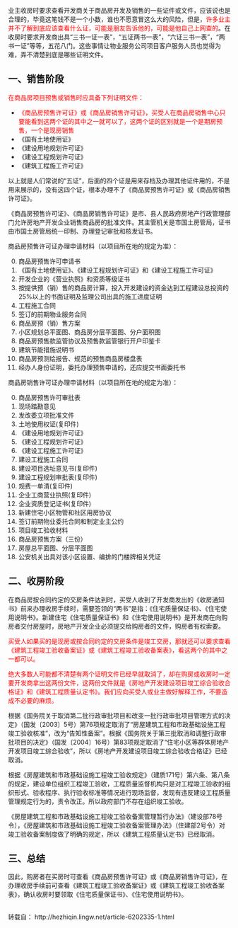 业主收房时要求查看开发商关于商品房开发及销售的一些证件或文件，应该说也是合理的，毕竟这笔钱不是一个小数，谁也不愿意冒这么大的风险，但是，<font color='red'>许多业主并不了解到底应该查看什么证，可能是朋友告诉他的，可能是他自己上网查的</font>。在收房时要求开发商出具“三书一证一表”，“五证两书一表”，“六证三书一表”，“两书一证”等等，五花八门。这些事情让物业服务公司项目客户服务人员也觉得为难，弄不清楚到底是哪些证明文件。
## **一、销售阶段**
<font color='red'>在商品房项目预售或销售时应具备下列证明文件：
- 《商品房预售许可证》或《商品房销售许可证》，买受人在商品房销售中心只要能看到这两个证的其中之一就可以了，这两个证的区别就是一个是期房预售，一个是现房销售</font>
- 《国有土地使用证》
- 《建设用地规划许可证》
- 《建设工程规划许可证》
- 《建筑工程施工许可证》

以上就是人们常说的“五证”，后面的四个证是用来存档及办理其他证件用的，不是用来展示的，没有这四个证，根本办理不了《商品房预售许可证》或《商品房销售许可证》。

《商品房预售许可证》、《商品房销售许可证》是市、县人民政府房地产行政管理部门允许房地产开发企业销售商品房的批准文件。其主管机关是市国土房管局，证书由市国土房管局统一印制、办理登记审批和核发证书。

商品房预售许可证办理申请材料（以项目所在地的规定为准）：

0. 商品房预售许可申请书
0. 《国有土地使用证》、《建设工程规划许可证》和《建设工程施工许可证》
0. 开发企业的《营业执照》和资质等级证书
0. 按提供预（销）售的商品房计算，投入开发建设的资金达到工程建设总投资的25%以上的书面证明及监理公司出具的施工进度证明
0. 工程施工合同
0. 签订的前期物业服务合同
0. 商品房预（销）售方案
0. 小区规划总平面图、商品房分层平面图、分户面积图
0. 商品房预售款监管协议及预售款监管银行开户印鉴卡
0. 建筑节能措施说明书
0. 商品房预测绘报告、规范的预售商品房楼盘表
0. 经办人身份证明，委托办理预售申请的，还应提交书面委托书

商品房销售许可证办理申请材料（以项目所在地的规定为准）：

0. 商品房预售许可审批表
0. 现场踏勘意见
0. 发改委立项批准文件
0. 土地使用权证(复印件)
0. 《建设用地规划许可证》
0. 《建设工程规划许可证》
0. 《建设工程施工许可证》
0. 建设工程施工合同
0. 建设项目选址意见书(复印件)
0. 建设工程规划审批表(复印件)
0. 规费一单清(复印件)
0. 企业工商营业执照(复印件)
0. 企业资质登记证书(复印件)
0. 新建住宅小区物管和社区用房协议
0. 签订前期物业委托合同和制定业主公约
0. 项目竣工验收材料
0. 商品房预售方案（三份）
0. 房屋总平面图、分层平面图
0. 公安机关出具对该小区设置、编排的门楼牌相关凭证

## **二、收房阶段**
在商品房按合同约定的交房条件达到时，买受人收到了开发商发出的《收房通知书》前来办理收房手续时，需要签领的“两书”是指：《住宅质量保证书》、《住宅使用说明书》。新建住宅《住宅质量保证书》和《住宅使用说明书》是开发商在向购房者交付房屋时，房地产开发企业必须提交给购房者的文件，购房者有权索要。

<font color='red'>买受人如果买的是现房或按合同约定的交房条件是竣工交房，那就还可以要求查看《建筑工程竣工验收备案证》或《建筑工程竣工验收备案表》，看这两个的其中之一都可以。</font>

<font color='red'>绝大多数人可能都不清楚有两个证明文件已经早就取消了，却在购房或收房时一定要开发商拿出这两份文件，这两份文件就是《房地产开发建设项目竣工综合验收合格证》和《建筑工程质量认定书》。我们应向买受人或业主做好解释工作，不要造成不必要的麻烦。</font>

根据《国务院关于取消第二批行政审批项目和改变一批行政审批项目管理方式的决定》（国发〔2003〕5号）第76项规定取消了“房屋建筑工程和市政基础设施工程竣工验收核准”，改为“告知性备案”。根据《国务院关于第三批取消和调整行政审批项目的决定》（国发〔2004〕16号）第83项规定取消了“住宅小区等群体房地产开发项目竣工综合验收”，所以《房地产开发建设项目竣工综合验收合格证》已经取消。

根据《房屋建筑和市政基础设施工程竣工验收规定》（建质171号）第六条、第八条的规定，建设单位组织工程竣工验收，工程质量监督机构只是对工程竣工验收的组织形式、验收程序、执行验收标准等情况进行现场监督，发现有违反建设工程质量管理规定行为的，责令改正。所以政府部门不存在组织竣工验收。

《房屋建筑工程和市政基础设施工程竣工验收备案管理暂行办法》（建设部78号令），《房屋建筑和市政基础设施工程竣工验收备案管理办法》（住建部2号令）对竣工验收备案制度做了明确的规定，所以《建筑工程质量认定书》已经取消。
## **三、总结**
因此，购房者在买房时可查看《商品房预售许可证》或《商品房销售许可证》，在办理收房手续前可查看《建筑工程竣工验收备案证》或《建筑工程竣工验收备案表》，确认收房时要领取《住宅质量保证书》、《住宅使用说明书》。

<br/>
转载自：
http://hezhiqin.lingw.net/article-6202335-1.html

